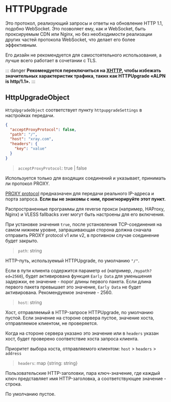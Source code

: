 # HTTPUpgrade

Это протокол, реализующий запросы и ответы на обновление HTTP 1.1, подобно
WebSocket. Это позволяет ему, как и WebSocket, быть проксируемым CDN или Nginx,
но без необходимости реализации других частей протокола WebSocket, что делает
его более эффективным.

Его дизайн не рекомендуется для самостоятельного использования, а лучше всего
работает в сочетании с TLS.

::: danger **Рекомендуется переключиться на
[XHTTP](https://github.com/XTLS/Xray-core/discussions/4113#discussioncomment-11468947),
чтобы избежать значительных характеристик трафика, таких как HTTPUpgrade «ALPN
is http/1.1».** :::

## HttpUpgradeObject

`HttpUpgradeObject` соответствует пункту `httpupgradeSettings` в настройках
передачи.

```json
{
  "acceptProxyProtocol": false,
  "path": "/",
  "host": "xray.com",
  "headers": {
    "key": "value"
  }
}
```

> `acceptProxyProtocol`: true | false

Используется только для входящих соединений и указывает, принимать ли протокол
PROXY.

[PROXY protocol](https://www.haproxy.org/download/2.2/doc/proxy-protocol.txt)
предназначен для передачи реального IP-адреса и порта запроса. **Если вы не
знакомы с ним, проигнорируйте этот пункт.**

Распространенные программы для reverse прокси (например, HAProxy, Nginx) и VLESS
fallbacks xver могут быть настроены для его включения.

При установке значения `true`, после установления TCP-соединения на самом нижнем
уровне, запрашивающая сторона должна сначала отправить PROXY protocol v1 или v2,
в противном случае соединение будет закрыто.

> `path`: string

HTTP-путь, используемый HTTPUpgrade, по умолчанию `"/"`.

Если в пути клиента содержится параметр `ed` (например, `/mypath?ed=2560`),
будет активирована функция `Early Data` для уменьшения задержки, ее значение -
порог длины первого пакета. Если длина первого пакета превышает это значение,
`Early Data` не будет активирована. Рекомендуемое значение - 2560.

> `host`: string

Хост, отправляемый в HTTP-запросе HTTPUpgrade, по умолчанию пустой. Если
значение на стороне сервера пустое, значение хоста, отправляемое клиентом, не
проверяется.

Когда на стороне сервера указано это значение или в `headers` указан хост, будет
проверено соответствие хоста запроса клиента.

Приоритет выбора хоста, отправляемого клиентом: `host` > `headers` > `address`

> `headers`: map \{string: string\}

Пользовательские HTTP-заголовки, пара ключ-значение, где каждый ключ
представляет имя HTTP-заголовка, а соответствующее значение - строка.

По умолчанию пустое.
